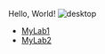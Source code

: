 Hello, World!
![desktop](https://cdn.pixabay.com/photo/2022/12/22/08/53/pc-7671769_1280.png)
* [MyLab1](https://igiotto12.github.io/cse15l-lab-reports/lab1.html)
* [MyLab2](https://igiotto12.github.io/cse15l-lab-reports/lab2.html)

